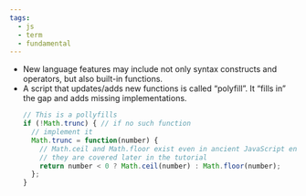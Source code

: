 ```yaml
---
tags:
  - js
  - term
  - fundamental
---
```


- New language features may include not only syntax constructs and operators, but also built-in functions.
- A script that updates/adds new functions is called “polyfill”. It “fills in” the gap and adds missing implementations.
	```js
	// This is a pollyfills
	if (!Math.trunc) { // if no such function
	  // implement it
	  Math.trunc = function(number) {
	    // Math.ceil and Math.floor exist even in ancient JavaScript engines
	    // they are covered later in the tutorial
	    return number < 0 ? Math.ceil(number) : Math.floor(number);
	  };
	}
	```